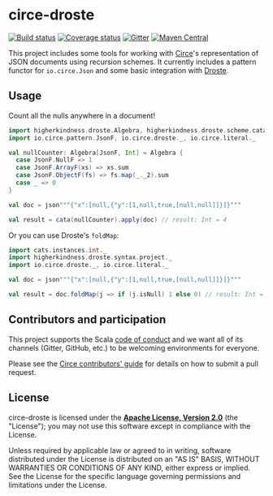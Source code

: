 # circe-droste

[![Build status](https://img.shields.io/github/workflow/status/circe/circe-droste/Continuous%20Integration.svg)](https://github.com/circe/circe-droste/actions)
[![Coverage status](https://img.shields.io/codecov/c/github/circe/circe-droste/master.svg)](https://codecov.io/github/circe/circe-droste)
[![Gitter](https://img.shields.io/badge/gitter-join%20chat-green.svg)](https://gitter.im/circe/circe)
[![Maven Central](https://img.shields.io/maven-central/v/io.circe/circe-droste_2.13.svg)](https://maven-badges.herokuapp.com/maven-central/io.circe/circe-droste_2.13)

This project includes some tools for working with [Circe][circe]'s representation of JSON documents using recursion
schemes. It currently includes a pattern functor for `io.circe.Json` and some basic integration with [Droste][droste].

## Usage

Count all the nulls anywhere in a document!

```scala
import higherkindness.droste.Algebra, higherkindness.droste.scheme.cata
import io.circe.pattern.JsonF, io.circe.droste._, io.circe.literal._

val nullCounter: Algebra[JsonF, Int] = Algebra {
  case JsonF.NullF => 1
  case JsonF.ArrayF(xs) => xs.sum
  case JsonF.ObjectF(fs) => fs.map(_._2).sum
  case _ => 0
}

val doc = json"""{"x":[null,{"y":[1,null,true,[null,null]]}]}"""

val result = cata(nullCounter).apply(doc) // result: Int = 4
```

Or you can use Droste's `foldMap`:

```scala
import cats.instances.int._
import higherkindness.droste.syntax.project._
import io.circe.droste._, io.circe.literal._

val doc = json"""{"x":[null,{"y":[1,null,true,[null,null]]}]}"""

val result = doc.foldMap(j => if (j.isNull) 1 else 0) // result: Int = 4
```

## Contributors and participation

This project supports the Scala [code of conduct][code-of-conduct] and we want
all of its channels (Gitter, GitHub, etc.) to be welcoming environments for everyone.

Please see the [Circe contributors' guide][contributing] for details on how to submit a pull
request.

## License

circe-droste is licensed under the **[Apache License, Version 2.0][apache]**
(the "License"); you may not use this software except in compliance with the
License.

Unless required by applicable law or agreed to in writing, software
distributed under the License is distributed on an "AS IS" BASIS,
WITHOUT WARRANTIES OR CONDITIONS OF ANY KIND, either express or implied.
See the License for the specific language governing permissions and
limitations under the License.

[apache]: http://www.apache.org/licenses/LICENSE-2.0
[api-docs]: https://circe.github.io/circe-droste/api/io/circe/
[circe]: https://github.com/circe/circe
[code-of-conduct]: https://www.scala-lang.org/conduct.html
[contributing]: https://circe.github.io/circe/contributing.html
[droste]: https://github.com/higherkindness/droste
